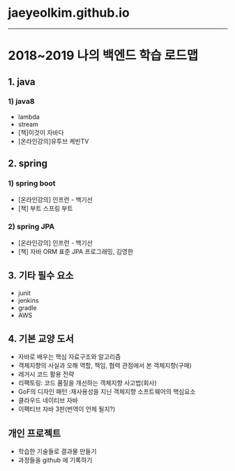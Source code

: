 # jaeyeolkim.github.io
<hr>

# 2018~2019 나의 백엔드 학습 로드맵
## 1. java
### 1) java8
* lambda
* stream
* [책]이것이 자바다
* [온라인강의]유투브 케빈TV

## 2. spring
### 1) spring boot
* [온라인강의] 인프런 - 백기선
* [책] 부트 스프링 부트
### 2) spring JPA
* [온라인강의] 인프런 - 백기선
* [책] 자바 ORM 표준 JPA 프로그래밍, 김영한

## 3. 기타 필수 요소
* junit
* jenkins
* gradle
* AWS

## 4. 기본 교양 도서
* 자바로 배우는 핵심 자료구조와 알고리즘
* 객체지향의 사실과 오해 역할, 책임, 협력 관점에서 본 객체지향(구매)
* 레거시 코드 활용 전략
* 리팩토링: 코드 품질을 개선하는 객체지향 사고법(회사)
* GoF의 디자인 패턴 :재사용성을 지닌 객체지향 소프트웨어의 핵심요소
* 클라우드 네이티브 자바
* 이펙티브 자바 3판(번역이 언제 될지?)

## 개인 프로젝트
* 학습한 기술들로 결과물 만들기
* 과정들을 github 에 기록하기
